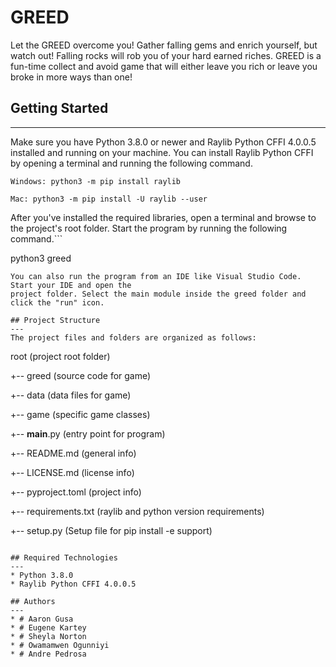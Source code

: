 # GREED

Let the GREED overcome you! Gather falling gems and enrich yourself, but watch out! Falling rocks will rob you of your hard earned riches. GREED is a fun-time collect and avoid game that will either leave you rich or leave you broke in more ways than one!



## Getting Started

---

Make sure you have Python 3.8.0 or newer and Raylib Python CFFI 4.0.0.5 installed and running on your machine. You can install Raylib Python CFFI by opening a terminal and running the following command.

```
Windows: python3 -m pip install raylib

Mac: python3 -m pip install -U raylib --user
```

After you've installed the required libraries, open a terminal and browse to the project's root folder. Start the program by running the following command.```

python3 greed

```
You can also run the program from an IDE like Visual Studio Code. Start your IDE and open the
project folder. Select the main module inside the greed folder and click the "run" icon.

## Project Structure
---
The project files and folders are organized as follows:
```

root (project root folder) 

+-- greed (source code for game) 

+-- data (data files for game) 

+-- game (specific game classes) 

+-- **main**.py (entry point for program) 

+-- README.md (general info)

+-- LICENSE.md (license info)

+-- pyproject.toml (project info)

+-- requirements.txt (raylib and python version requirements)

+-- setup.py (Setup file for pip install -e support)

```

## Required Technologies
---
* Python 3.8.0
* Raylib Python CFFI 4.0.0.5

## Authors
---
* # Aaron Gusa 
* # Eugene Kartey
* # Sheyla Norton
* # Owamamwen Ogunniyi
* # Andre Pedrosa
```
